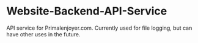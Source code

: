 # Website-Backend-API-Service
API service for Primalenjoyer.com. Currently used for file logging, but can have other uses in the future.

